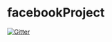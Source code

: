 # facebookProject

[![Gitter](https://badges.gitter.im/Join%20Chat.svg)](https://gitter.im/CF711/facebookProject?utm_source=badge&utm_medium=badge&utm_campaign=pr-badge&utm_content=badge)
